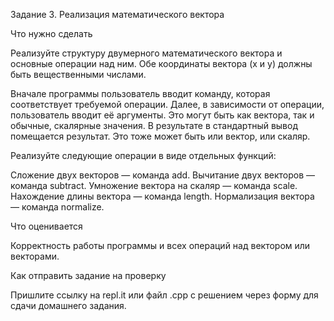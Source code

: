 Задание 3. Реализация математического вектора


Что нужно сделать

Реализуйте структуру двумерного математического вектора и основные операции над ним. Обе координаты вектора (x и y) должны быть вещественными числами.

Вначале программы пользователь вводит команду, которая соответствует требуемой операции. Далее, в зависимости от операции, пользователь вводит её аргументы. Это могут быть как вектора, так и обычные, скалярные значения. В результате в стандартный вывод помещается результат. Это тоже может быть или вектор, или скаляр.



Реализуйте следующие операции в виде отдельных функций:

Сложение двух векторов — команда add.
Вычитание двух векторов — команда subtract.
Умножение вектора на скаляр — команда scale.
Нахождение длины вектора — команда length.
Нормализация вектора — команда normalize.


Что оценивается

Корректность работы программы и всех операций над вектором или векторами.



Как отправить задание на проверку

Пришлите ссылку на repl.it или файл .срр с решением через форму для сдачи домашнего задания.

